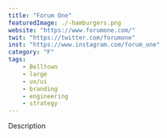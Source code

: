 ```yaml
---
title: "Forum One"
featuredImage: ./-hamburgers.png
website: "https://www.forumone.com/"
twit: "https://twitter.com/forumone"
inst: "https://www.instagram.com/forum_one"
category: "F"
tags:
    - Belltown
    - large
    - ux/ui
    - branding
    - engineering
    - strategy
---
```


Description
